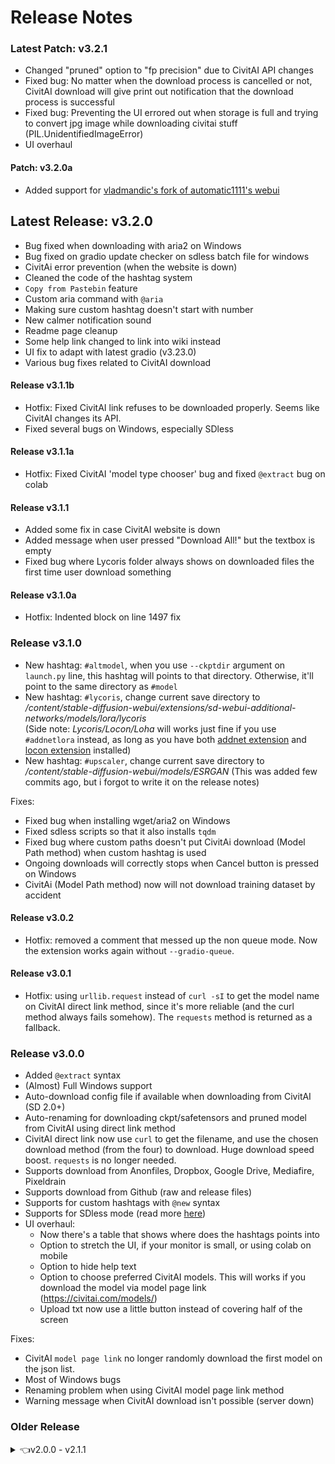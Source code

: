 # Release Notes

### Latest Patch: v3.2.1
- Changed "pruned" option to "fp precision" due to CivitAI API changes
- Fixed bug: No matter when the download process is cancelled or not, CivitAI download will give print out notification that the download process is successful
- Fixed bug: Preventing the UI errored out when storage is full and trying to convert jpg image while downloading civitai stuff (PIL.UnidentifiedImageError)
- UI overhaul

#### Patch: v3.2.0a
- Added support for [vladmandic's fork of automatic1111's webui](https://github.com/vladmandic/automatic)

## Latest Release: v3.2.0
- Bug fixed when downloading with aria2 on Windows
- Bug fixed on gradio update checker on sdless batch file for windows
- CivitAi error prevention (when the website is down)
- Cleaned the code of the hashtag system
- `Copy from Pastebin` feature
- Custom aria command with `@aria`
- Making sure custom hashtag doesn't start with number
- New calmer notification sound
- Readme page cleanup
- Some help link changed to link into wiki instead
- UI fix to adapt with latest gradio (v3.23.0)
- Various bug fixes related to CivitAI download

#### Release v3.1.1b
- Hotfix: Fixed CivitAI link refuses to be downloaded properly. Seems like CivitAI changes its API.
- Fixed several bugs on Windows, especially SDless

#### Release v3.1.1a
- Hotfix: Fixed CivitAI 'model type chooser' bug and fixed `@extract` bug on colab

#### Release v3.1.1
- Added some fix in case CivitAI website is down
- Added message when user pressed "Download All!" but the textbox is empty
- Fixed bug where Lycoris folder always shows on downloaded files the first time user download something

#### Release v3.1.0a
- Hotfix: Indented block on line 1497 fix

### Release v3.1.0
- New hashtag: `#altmodel`, when you use `--ckptdir` argument on `launch.py` line, this hashtag will points to that directory. Otherwise, it'll point to the same directory as `#model`
- New hashtag: `#lycoris`, change current save directory to _/content/stable-diffusion-webui/extensions/sd-webui-additional-networks/models/lora/lycoris_<br/>(Side note: _Lycoris/Locon/Loha_ will works just fine if you use `#addnetlora` instead, as long as you have both [addnet extension](https://github.com/kohya-ss/sd-webui-additional-networks) and [locon extension](https://github.com/KohakuBlueleaf/a1111-sd-webui-locon) installed)
- New hashtag: `#upscaler`, change current save directory to _/content/stable-diffusion-webui/models/ESRGAN_ (This was added few commits ago, but i forgot to write it on the release notes)

Fixes:
- Fixed bug when installing wget/aria2 on Windows
- Fixed sdless scripts so that it also installs `tqdm`
- Fixed bug where custom paths doesn't put CivitAi download (Model Path method) when custom hashtag is used
- Ongoing downloads will correctly stops when Cancel button is pressed on Windows
- CivitAi (Model Path method) now will not download training dataset by accident

#### Release v3.0.2
- Hotfix: removed a comment that messed up the non queue mode. Now the extension works again without `--gradio-queue`.

#### Release v3.0.1
- Hotfix: using `urllib.request` instead of `curl -sI` to get the model name on CivitAI direct link method, since it's more reliable (and the curl method always fails somehow). The `requests` method is returned as a fallback.

### Release v3.0.0
- Added `@extract` syntax
- (Almost) Full Windows support
- Auto-download config file if available when downloading from CivitAI (SD 2.0+)
- Auto-renaming for downloading ckpt/safetensors and pruned model from CivitAI using direct link method
- CivitAI direct link now use `curl` to get the filename, and use the chosen download method (from the four) to download. Huge download speed boost. `requests` is no longer needed.
- Supports download from Anonfiles, Dropbox, Google Drive, Mediafire, Pixeldrain
- Supports download from Github (raw and release files)
- Supports for custom hashtags with `@new` syntax
- Supports for SDless mode (read more [here](https://github.com/etherealxx/batchlinks-webui#sdless-mode))
- UI overhaul:
  - Now there's a table that shows where does the hashtags points into
  - Option to stretch the UI, if your monitor is small, or using colab on mobile
  - Option to hide help text
  - Option to choose preferred CivitAI models. This will works if you download the model via model page link (https://civitai.com/models/)
  - Upload txt now use a little button instead of covering half of the screen

Fixes:
- CivitAI `model page link` no longer randomly download the first model on the json list.
- Most of Windows bugs
- Renaming problem when using CivitAI model page link method
- Warning message when CivitAI download isn't possible (server down)

### Older Release
<details>
  <summary>👈v2.0.0 - v2.1.1</summary>
  <ol>
    <h3>Release v2.1.1</h3>
    Partial Windows support is back
    Changes:
    <ul>
      <li><code>wget</code> disabled on windows currently, until it fixed
    </ul>
    Fixes:
    <ul>
      <li><code>gdown</code> & <code>curl</code> bug fixed
      <li><code>utf-8</code> as default encoding for queue checker (fix bug in Windows)
    </ul>
    <h3>Release v2.1.0</h3>
    Features:
    <ul>
      <li>Supports renaming downloaded file with <code>></code> (for example: <code>https://files.catbox.moe/uarze8.safetensors > neurosama.safetensors</code>)
      <li>Supports extension usage without <code>--gradio-queue</code> (ported from <a href="https://github.com/etherealxx/batchlinks-webui/tree/onedotsix">onedotsix</a>)
      <li>Supports running shell command from the UI with <code>!</code> (for example: type <code>!pip freeze</code>, then hit the <code>Download all!</code> button and see the colab console)
      <li>Progress bar for <code>--gradio-queue</code>
    </ul>
    Changes:
    <ul>
      <li><code>aria2</code> as <em>the only</em> download method when using without <code>--gradio-queue</code>
      <li>Download session will be cut every 80 seconds on when using without <code>--gradio-queue</code> (just like <a href="https://github.com/etherealxx/batchlinks-webui/tree/onedotsix">onedotsix</a>)
      <li><em>Debug stopwatch (decorator)</em> won't run automatically when <code>globaldebug = True</code>, must be uncommented manually (it disrupt the progress bar)
      <li>Dropped support for webui based on Gradio 3.9 (update your installation, or use <a href="https://github.com/etherealxx/batchlinks-webui/tree/onedotsix">onedotsix</a> instead)
      <li>UI tweak (Smaller font size)
    </ul>
    <h3>Release v2.0.0</h3>
    Features:
    <ul>
      <li><code>aria2</code> as download method.
      <li>Cancel button for cancelling download process (<code>--gradio-queue</code> required)
      <li>Detection if a CivitAI links no longer exist
      <li>New hashtags: <code>#textualinversion</code>, <code>#ti</code>, <code>#aestheticembedding</code>, <code>#aestheticembed</code>, <code>#controlnet</code>, and <code>#cnet</code>
      <li>Toggle logging on/off
      <li><code>shlex.quote</code> to properly quote links (Thanks <strong><a href="https://github.com/rti7743">@rti7743</a></strong>!)
      <li>Supports cloning webui extensions
      <li>Supports download from catbox.moe
      <li>Supports download from CivitAI model links (Thanks <strong><a href="https://github.com/rti7743">@rti7743</a></strong>!)
      <li>Supports download from Github (repository and raw files)
      <li>Supports for aesthetic gradients, controlnet model, and extensions path.
      <li>UI font scaled down
      <li>Uses <code>subprocess.Popen</code> instead of <code>os.system</code>
      <br/>_
      <li><em>Debug snapshot</em><br/>
      When <code>globaldebug = True</code>, the moment this extension launch, it saves the current state of the webui on various location (into <code>snapshot.txt</code>), and when you type <code>#debugresetdownloads</code> on the textbox, it will compare the current state and the last saved state, and removes every new file/folder. This will be useful for debugging and testing.
      <li><em>Debug every download method</em><br/>
      When <code>globaldebug = True</code> and you type <code>#debugevery method</code> on the textbox, every link that has 4 different method of download (Huggingface etc.) will be downloaded with every method, regardless of the radio button choice. The result is 4 file being downloaded.
      <li><em>Debug stopwatch</em><br/>
      When <code>globaldebug = True</code>, it will give an output for how long a single download session lasts
    </ul>
  </ol>
</details>